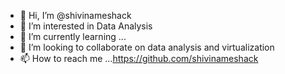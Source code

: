 - 👋 Hi, I’m @shivinameshack
- 👀 I’m interested in Data Analysis
- 🌱 I’m currently learning ...
- 💞️ I’m looking to collaborate on data analysis and virtualization
- 📫 How to reach me ...https://github.com/shivinameshack

<!---
shivinameshack/shivinameshack is a ✨ special ✨ repository because its `README.md` (this file) appears on your GitHub profile.
You can click the Preview link to take a look at your changes.
--->

